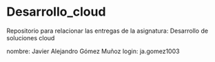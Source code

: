 # Desarrollo_cloud
Repositorio para relacionar las entregas de la asignatura: Desarrollo de soluciones cloud


nombre: Javier Alejandro Gómez Muñoz
login: ja.gomez1003
